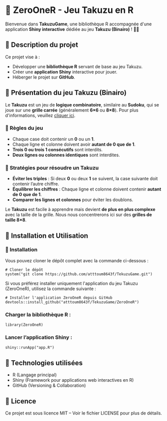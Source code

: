 # 🎲 ZeroOneR - Jeu Takuzu en R

Bienvenue dans **TakuzuGame**, une bibliothèque R accompagnée d'une application **Shiny interactive** dédiée au jeu **Takuzu (Binairo)** ! 🔢✨  

## 📌 Description du projet

Ce projet vise à :  
- Développer une **bibliothèque R** servant de base au jeu Takuzu.  
- Créer une **application Shiny** interactive pour jouer.  
- Héberger le projet sur **GitHub**.  

## 🎯 Présentation du jeu Takuzu (Binairo)

Le **Takuzu** est un jeu de **logique combinatoire**, similaire au **Sudoku**, qui se joue sur une **grille carrée** (généralement **6×6** ou **8×8**).  Pour plus d'informations, veuillez [cliquer ici](https://fr.wikipedia.org/wiki/Takuzu).


### 📝 Règles du jeu
- Chaque case doit contenir un **0** ou un **1**.
- Chaque ligne et colonne doivent avoir **autant de 0 que de 1**.
- **Trois 0 ou trois 1 consécutifs** sont interdits.
- **Deux lignes ou colonnes identiques** sont interdites.

### 🧠 Stratégies pour résoudre un Takuzu
- **Éviter les triples** : Si deux **0** ou deux **1** se suivent, la case suivante doit contenir l’autre chiffre.
- **Équilibrer les chiffres** : Chaque ligne et colonne doivent contenir **autant de 0 que de 1**.
- **Comparer les lignes et colonnes** pour éviter les doublons.

Le **Takuzu** est facile à apprendre mais devient **de plus en plus complexe** avec la taille de la grille. Nous nous concentrerons ici sur des **grilles de taille 8×8**.

## 🚀 Installation et Utilisation

### 🔧 Installation

Vous pouvez cloner le dépôt complet avec la commande ci-dessous :
```{r}
# Cloner le dépôt
system("git clone https://github.com/atttoum8643f/TekuzuGame.git")
```

Si vous préférez installer uniquement l'application du jeu Takuzu (ZeroOneR), utilisez la commande suivante :
```{r}
# Installer l'application ZeroOneR depuis GitHub
devtools::install_github("atttoum8643f/TekuzuGame/ZeroOneR")

```
### Charger la bibliothèque R :

```{r}
library(ZeroOneR)
```
### Lancer l’application Shiny :

```{r}
shiny::runApp("app.R")
```

## 📌 Technologies utilisées
   - R (Langage principal)
   - Shiny (Framework pour applications web interactives en R)
   - GitHub (Versioning & Collaboration)

## 📄 Licence
Ce projet est sous licence MIT – Voir le fichier LICENSE pour plus de détails.
